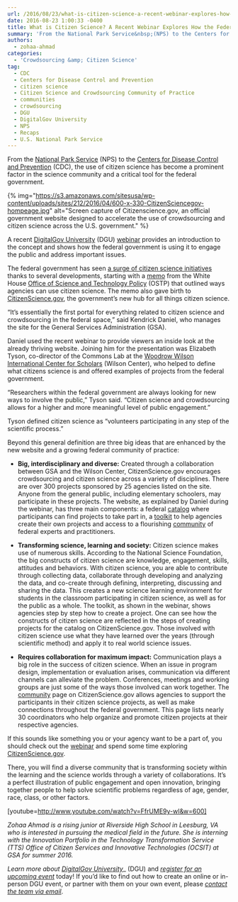 ```yaml
---
url: /2016/08/23/what-is-citizen-science-a-recent-webinar-explores-how-the-federal-government-engages-the-public-via-crowdsourcing/
date: 2016-08-23 1:00:33 -0400
title: What is Citizen Science? A Recent Webinar Explores How the Federal Government Engages the Public via Crowdsourcing
summary: 'From the National Park Service&nbsp;(NPS) to the Centers for Disease Control and Prevention (CDC), the use of citizen science has become a prominent factor in the science community and a critical tool for the federal government. {% img=&quot;https://s3.amazonaws.com/sitesusa/wp-content/uploads/sites/212/2016/04/600-x-330-CitizenSciencegov-hompeage.jpg&quot; alt=&quot;Screen capture of Citizenscience.gov, an official government website designed to accelerate the use of crowdsourcing and citizen'
authors:
  - zohaa-ahmad
categories:
  - 'Crowdsourcing &amp; Citizen Science'
tag:
  - CDC
  - Centers for Disease Control and Prevention
  - citizen science
  - Citizen Science and Crowdsourcing Community of Practice
  - communities
  - crowdsourcing
  - DGU
  - DigitalGov University
  - NPS
  - Recaps
  - U.S. National Park Service
---
```


From the [National Park Service](https://www.nps.gov/) (NPS) to the [Centers for Disease Control and Prevention](http://www.cdc.gov/) (CDC), the use of citizen science has become a prominent factor in the science community and a critical tool for the federal government.

{% img="https://s3.amazonaws.com/sitesusa/wp-content/uploads/sites/212/2016/04/600-x-330-CitizenSciencegov-hompeage.jpg" alt="Screen capture of Citizenscience.gov, an official government website designed to accelerate the use of crowdsourcing and citizen science across the U.S. government." %}

A recent [DigitalGov University](https://www.WHATEVER/digitalgov-university/) (DGU) [webinar](https://www.youtube.com/watch?v=FfrUME9y-wI) provides an introduction to the concept and shows how the federal government is using it to engage the public and address important issues.

The federal government has seen [a surge of citizen science initiatives](https://www.WHATEVER/2016/06/24/white-house-challenges-citizen-science-among-top-innovation-efforts-of-past-8-years/) thanks to several developments, starting with a [memo](https://www.whitehouse.gov/sites/default/files/microsites/ostp/holdren_citizen_science_memo_092915_0.pdf) from the White House [Office of Science and Technology Policy](https://www.whitehouse.gov/administration/eop/ostp) (OSTP) that outlined ways agencies can use citizen science. The memo also gave birth to [CitizenScience.gov](https://www.citizenscience.gov/), the government’s new hub for all things citizen science.

“It’s essentially the first portal for everything related to citizen science and crowdsourcing in the federal space,” said Kendrick Daniel, who manages the site for the General Services Administration (GSA).

Daniel used the recent webinar to provide viewers an inside look at the already thriving website. Joining him for the presentation was Elizabeth Tyson, co-director of the Commons Lab at the [Woodrow Wilson International Center for Scholars](https://www.wilsoncenter.org/) (Wilson Center), who helped to define what citizens science is and offered examples of projects from the federal government.

“Researchers within the federal government are always looking for new ways to involve the public,” Tyson said. “Citizen science and crowdsourcing allows for a higher and more meaningful level of public engagement.”

Tyson defined citizen science as “volunteers participating in any step of the scientific process.”

Beyond this general definition are three big ideas that are enhanced by the new website and a growing federal community of practice:

  * **Big, interdisciplinary and diverse:** Created through a collaboration between GSA and the Wilson Center, CitizenScience.gov encourages crowdsourcing and citizen science across a variety of disciplines. There are over 300 projects sponsored by 25 agencies listed on the site. Anyone from the general public, including elementary schoolers, may participate in these projects. The website, as explained by Daniel during the webinar, has three main components: a federal [catalog](https://ccsinventory.wilsoncenter.org/) where participants can find projects to take part in, a [toolkit](https://www.citizenscience.gov/toolkit/) to help agencies create their own projects and access to a flourishing [community](https://www.citizenscience.gov/community/) of federal experts and practitioners.

  * **Transforming science, learning and society:** Citizen science makes use of numerous skills. According to the National Science Foundation, the big constructs of citizen science are knowledge, engagement, skills, attitudes and behaviors. With citizen science, you are able to contribute through collecting data, collaborate through developing and analyzing the data, and co-create through defining, interpreting, discussing and sharing the data. This creates a new science learning environment for students in the classroom participating in citizen science, as well as for the public as a whole. The toolkit, as shown in the webinar, shows agencies step by step how to create a project. One can see how the constructs of citizen science are reflected in the steps of creating projects for the catalog on CitizenScience.gov. Those involved with citizen science use what they have learned over the years (through scientific method) and apply it to real world science issues.

  * **Requires collaboration for maximum impact:** Communication plays a big role in the success of citizen science. When an issue in program design, implementation or evaluation arises, communication via different channels can alleviate the problem. Conferences, meetings and working groups are just some of the ways those involved can work together. The [community](https://www.citizenscience.gov/community/) page on CitizenScience.gov allows agencies to support the participants in their citizen science projects, as well as make connections throughout the federal government. This page lists nearly 30 coordinators who help organize and promote citizen projects at their respective agencies.

If this sounds like something you or your agency want to be a part of, you should check out the [webinar](https://www.youtube.com/watch?v=FfrUME9y-wI&feature=youtu.be) and spend some time exploring [CitizenScience.gov](https://www.citizenscience.gov/).

There, you will find a diverse community that is transforming society within the learning and the science worlds through a variety of collaborations. It’s a perfect illustration of public engagement and open innovation, bringing together people to help solve scientific problems regardless of age, gender, race, class, or other factors.

[youtube=http://www.youtube.com/watch?v=FfrUME9y-wI&w=600]

_Zohaa Ahmad is a rising junior at Riverside High School in Leesburg, VA who is interested in pursuing the medical field in the future. She is interning with the Innovation Portfolio in the Technology Transformation Service (TTS) Office of Citizen Services and Innovative Technologies (OCSIT) at GSA for summer 2016._

_Learn more about </span>_[_<span style="font-weight: 400">DigitalGov University</span>_](http://www.WHATEVER/digitalgov-university/)_ <span style="font-weight: 400">(DGU) and </span>_[_<span style="font-weight: 400">register for an upcoming event</span>_](http://www.WHATEVER/events/)_ <span style="font-weight: 400">today! If you&#8217;d like to find out how to create an online or in-person DGU event, or partner with them on your own event, please </span>_[_<span style="font-weight: 400">contact the team via email</span>_](mailto:digitalgovu@gsa.gov)_<span style="font-weight: 400">.</i></p>